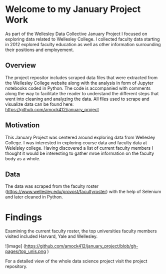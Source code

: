 # Welcome to my January Project Work

As part of the Wellesley Data Collective January Project I focused on exploring data related to Wellesley College. I collected faculty data starting in 2012 explored faculty education as well as other information surrounding their positions and employement. 

## Overview

The project repositor includes scraped data files that were extracted from the Wellesley College website along with the analysis in form of Jupyter notebooks coded in Python. The code is accompanied with comments along the way to facilitate the reader to understand the different steps that went into cleaning and analyzing the data. 
All files used to scrape and visualize data can be found here: https://github.com/amock412/january_project 

## Motivation 
This January Project was centered around exploring data from Wellesley College. I was interested in exploring course data and faculty data at Welelsley college. Having discovered a list of current faculty members I thought it would be interesting to gather mroe information on the faculty body as a whole.

## Data 
The data was scraped from the faculty roster (https://www.wellesley.edu/provost/facultyroster) with the help of Selenium and later cleaned in Python.

# Findings 

Examining the current faculty roster, the top universities faculty members visited included Harvard, Yale and Wellesley. 

![image] (https://github.com/amock412/january_project/blob/gh-pages/top_unis.png )

For a detailed view of the whole data science project visit the project repository. 
